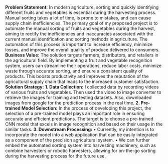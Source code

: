 **Problem Statement:**
In modern agriculture, sorting and quickly identifying different fruits and vegetables is essential during the harvesting process. Manual sorting takes a lot of time, is prone to mistakes, and can cause supply chain inefficiencies.
The primary goal of my proposed project is to automate the manual sorting of fruits and vegetables during the harvest, aiming to rectify the inefficiencies and inaccuracies associated with the current manual identification and sorting methods in agriculture. The automation of this process is important to increase efficiency, minimize losses, and improve the overall quality of produce delivered to consumers.
**Business Value:**
The solution targets farmers, distributors, and retailers in the agricultural field. By implementing a fruit and vegetable recognition system, users can streamline their operations, reduce labor costs, minimize waste through accurate sorting, and ensure a consistent quality of products. This boosts productivity and improves the reputation of the agricultural supply chain that leads to the increased customer satisfaction.
**Solution Strategy:**
**1.	Data Collection:**
I collected data by recording videos of various fruits and vegetables. Then used the video to image converter to retrieve the images for training and testing datasets. Also, downloaded images from google for the prediction process in the real time.
**2.	Pre-trained Model Selection:**
In the process of developing this project, the selection of a pre-trained model plays an important role in ensuring accurate and efficient predictions. The target is to choose a pre-trained CNN model that excels in image recognition and based on their usage in the similar tasks. 
**3.	Downstream Processing:**
•	Currently, my intention is to incorporate the model into a web application that can be easily integrated as a component of the precision agricultural system.
•	We can further embed the automated sorting system into harvesting machinery, such as combine harvesters or robotic harvesters, allowing for on-the-go sorting during the harvesting process for the future use.
